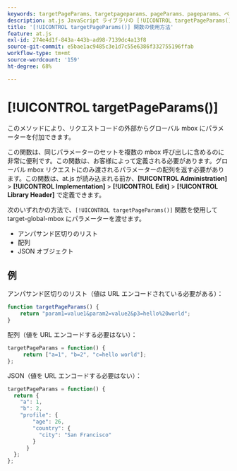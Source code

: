 ```yaml
---
keywords: targetPageParams、targetpageparams、pageParams、pageparams、ページパラメーター、at.js、functions、function、targetPageParams0
description: at.js JavaScript ライブラリの [!UICONTROL targetPageParams()] 関数を使用して  [!DNL Adobe Target]  リクエストコードの外部からグローバル mbox にパラメーターを添付します。
title: '[!UICONTROL targetPageParams()] 関数の使用方法'
feature: at.js
exl-id: 274e4d1f-843a-443b-ad98-7139dc4a13f8
source-git-commit: e5bae1ac9485c3e1d7c55e6386f332755196ffab
workflow-type: tm+mt
source-wordcount: '159'
ht-degree: 68%

---
```


# [!UICONTROL targetPageParams()]

このメソッドにより、リクエストコードの外部からグローバル mbox にパラメーターを付加できます。

この関数は、同じパラメーターのセットを複数の mbox 呼び出しに含めるのに非常に便利です。この関数は、お客様によって定義される必要があります。グローバル mbox リクエストにのみ渡されるパラメーターの配列を返す必要があります。この関数は、at.js が読み込まれる前か、**[!UICONTROL Administration]** > **[!UICONTROL Implementation]** > **[!UICONTROL Edit]** > **[!UICONTROL Library Header]** で定義できます。

次のいずれかの方法で、`[!UICONTROL targetPageParams()]` 関数を使用して target-global-mbox にパラメーターを渡せます。

* アンパサンド区切りのリスト
* 配列
* JSON オブジェクト

## 例

アンパサンド区切りのリスト（値は URL エンコードされている必要がある）：

```javascript {line-numbers="true"}
function targetPageParams() { 
    return "param1=value1&param2=value2&p3=hello%20world"; 
}
```

配列（値を URL エンコードする必要はない）：

```javascript {line-numbers="true"}
targetPageParams = function() { 
     return ["a=1", "b=2", "c=hello world"]; 
};
```

JSON（値を URL エンコードする必要はない）：

```javascript {line-numbers="true"}
targetPageParams = function() { 
  return { 
    "a": 1, 
    "b": 2, 
    "profile": { 
        "age": 26, 
        "country": { 
          "city": "San Francisco" 
        } 
      } 
  }; 
};
```
